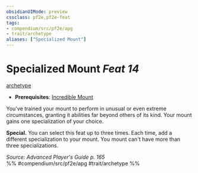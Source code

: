 ```yaml
---
obsidianUIMode: preview
cssclass: pf2e,pf2e-feat
tags:
- compendium/src/pf2e/apg
- trait/archetype
aliases: ["Specialized Mount"]
---
```

# Specialized Mount  *Feat 14*  
[archetype](../../Rules/traits/archetype.md)  

- **Prerequisites**: [Incredible Mount](incredible-mount-apg.md)

You've trained your mount to perform in unusual or even extreme circumstances, granting it abilities far beyond others of its kind. Your mount gains one specialization of your choice.

**Special.** You can select this feat up to three times. Each time, add a different specialization to your mount. You mount can't have more than three specializations.

*Source: Advanced Player's Guide p. 165*  
%% #compendium/src/pf2e/apg #trait/archetype %%